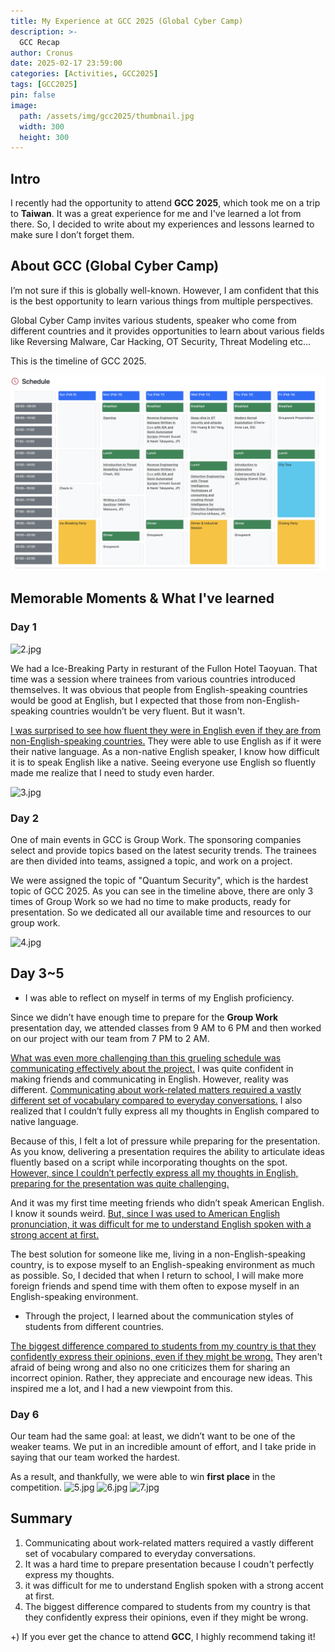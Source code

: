 ```yaml
---
title: My Experience at GCC 2025 (Global Cyber Camp)
description: >-
  GCC Recap
author: Cronus
date: 2025-02-17 23:59:00
categories: [Activities, GCC2025]
tags: [GCC2025]
pin: false
image:
  path: /assets/img/gcc2025/thumbnail.jpg
  width: 300
  height: 300
---
```



## Intro

I recently had the opportunity to attend **GCC 2025**, which took me on a trip to **Taiwan**. It was a great experience for me and I've learned a lot from there. So, I decided to write about my experiences and lessons learned to make sure I don’t forget them.

## About GCC (Global Cyber Camp)

I’m not sure if this is globally well-known. However, I am confident that this is the best opportunity to learn various things from multiple perspectives.

Global Cyber Camp invites various students, speaker who come from different countries and it provides opportunities to learn about various fields like Reversing Malware, Car Hacking, OT Security, Threat Modeling etc...

This is the timeline of GCC 2025.

![1.jpg](/assets/img/gcc2025/1.png)

## Memorable Moments & What I've learned

### Day 1

![2.jpg](/assets/img/gcc2025/2.jpg)

We had a Ice-Breaking Party in resturant  of the Fullon Hotel Taoyuan. That time was a session where trainees from various countries introduced themselves. It was obvious that people from English-speaking countries would be good at English, but I expected that those from non-English-speaking countries wouldn’t be very fluent. But it wasn't.

<u>I was surprised to see how fluent they were in English even if they are from non-English-speaking countries.</u> They were able to use English as if it were their native language. As a non-native English speaker, I know how difficult it is to speak English like a native. Seeing everyone use English so fluently made me realize that I need to study even harder.

![3.jpg](/assets/img/gcc2025/3.jpg)


### Day 2 

One of main events in GCC is Group Work. The sponsoring companies select and provide topics based on the latest security trends. The trainees are then divided into teams, assigned a topic, and work on a project.

We were assigned the topic of "Quantum Security", which is the hardest topic of GCC 2025. As you can see in the timeline above, there are only 3 times of Group Work so we had no time to make products, ready for presentation. So we dedicated all our available time and resources to our group work.

![4.jpg](/assets/img/gcc2025/4.jpg)

## Day 3~5

- I was able to reflect on myself in terms of my English proficiency.
  
Since we didn’t have enough time to prepare for the **Group Work** presentation day, we attended classes from 9 AM to 6 PM and then worked on our project with our team from 7 PM to 2 AM. 

<u>What was even more challenging than this grueling schedule was communicating effectively about the project.</u> I was quite confident in making friends and communicating in English. However, reality was different. <u>Communicating about work-related matters required a vastly different set of vocabulary compared to everyday conversations.</u> I also realized that I couldn’t fully express all my thoughts in English compared to native language. 

Because of this, I felt a lot of pressure while preparing for the presentation. As you know, delivering a presentation requires the ability to articulate ideas fluently based on a script while incorporating thoughts on the spot. <u>However, since I couldn’t perfectly express all my thoughts in English, preparing for the presentation was quite challenging.</u> 

And it was my first time meeting friends who didn’t speak American English. I know it sounds weird. <u>But, since I was used to American English pronunciation, it was difficult for me to understand English spoken with a strong accent at first.</u> 

The best solution for someone like me, living in a non-English-speaking country, is to expose myself to an English-speaking environment as much as possible. So, I decided that when I return to school, I will make more foreign friends and spend time with them often to expose myself in an English-speaking environment.


- Through the project, I learned about the communication styles of students from different countries.

<u>The biggest difference compared to students from my country is that they confidently express their opinions, even if they might be wrong.</u> They aren't afraid of being wrong and also no one criticizes them for sharing an incorrect opinion. Rather, they appreciate and encourage new ideas. This inspired me a lot, and I had a new viewpoint from this.

### Day 6

Our team had the same goal: at least, we didn’t want to be one of the weaker teams. We put in an incredible amount of effort, and I take pride in saying that our team worked the hardest.

As a result, and thankfully, we were able to win **first place** in the competition.
![5.jpg](/assets/img/gcc2025/5.jpg)
![6.jpg](/assets/img/gcc2025/6.jpg)
![7.jpg](/assets/img/gcc2025/7.jpg)

## Summary

1. Communicating about work-related matters required a vastly different set of vocabulary compared to everyday conversations.
2. It was a hard time to prepare presentation because I coudn't perfectly express my thoughts.
3. it was difficult for me to understand English spoken with a strong accent at first.
4. The biggest difference compared to students from my country is that they confidently express their opinions, even if they might be wrong.

+) If you ever get the chance to attend **GCC**, I highly recommend taking it!